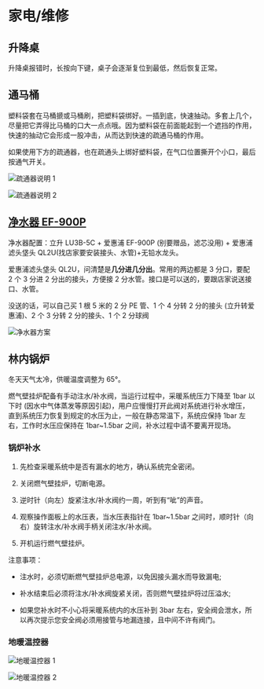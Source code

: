 # 家电/维修

## 升降桌

升降桌报错时，长按向下键，桌子会逐渐复位到最低，然后恢复正常。

## 通马桶

塑料袋套在马桶搋或马桶刷，把塑料袋绑好。一插到底，快速抽动。多套上几个，尽量把它弄得比马桶的口大一点点哦。因为塑料袋在前面能起到一个遮挡的作用，快速的抽动它会形成一股冲击，从而达到快速的疏通马桶的作用。

如果使用下方的疏通器，也在疏通头上绑好塑料袋，在气口位置撕开个小口，最后按通气开关。

![疏通器说明 1](http://tc.seoipo.com/2022-06-10-14-55-01.png)

![疏通器说明 2](http://tc.seoipo.com/2022-06-10-14-55-14.png)

## [净水器 EF-900P](https://haokan.baidu.com/v?vid=12055820592601192716)

净水器配置：立升 LU3B-5C + 爱惠浦 EF-900P (别要赠品，滤芯没用) + 爱惠浦滤头垡头 QL2U(找店家要安装接头、水管)+无铅水龙头。

爱惠浦滤头垡头 QL2U，问清楚是**几分进几分出**。常用的两边都是 3 分口，要配 2 个 3 分进 2 分出的接头，方便接 2 分水管。接口是可以送的，要跟店家说送接口、水管。

没送的话，可以自己买 1 根 5 米的 2 分 PE 管、1 个 4 分转 2 分的接头 (立升转爱惠浦)、2 个 3 分转 2 分的接头、1 个 2 分球阀

![净水器方案](http://tc.seoipo.com/2022-06-10-14-57-16.png)

## 林内锅炉

冬天天气太冷，供暖温度调整为 65°。

燃气壁挂炉配备有手动注水/补水阀，当运行过程中，采暖系统压力下降至 1bar 以下时 (因水中气体蒸发等原因引起)，用户应慢慢打开此阀对系统进行补水增压，直到系统压力恢复到规定的水压为止，一般在静态常温下，系统应保持 1bar 左右，工作时水压应保持在 1bar~1.5bar 之间，补水过程中请不要离开现场。

### 锅炉补水

1. 先检查采暖系统中是否有漏水的地方，确认系统完全密闭。

2. 关闭燃气壁挂炉，切断电源。

3. 逆时针（向左）旋紧注水/补水阀约一周，听到有“呲”的声音。

4. 观察操作面板上的水压表，当水压表指针在 1bar~1.5bar 之间时，顺时针（向右）旋转注水/补水阀手柄关闭注水/补水阀。

5. 开机运行燃气壁挂炉。

注意事项：

- 注水时，必须切断燃气壁挂炉总电源，以免因接头漏水而导致漏电;

- 补水结束后必须将注水/补水阀旋紧关闭，否则燃气壁挂炉将过压溢水;

- 如果您补水时不小心将采暖系统内的水压补到 3bar 左右，安全阀会泄水，所以再次提示您安全阀必须用接管与地漏连接，且中间不许有阀门。

### 地暖温控器

![地暖温控器 1](http://tc.seoipo.com/2022-06-10-14-58-21.png)

![地暖温控器 2](http://tc.seoipo.com/2022-06-10-14-58-32.png)